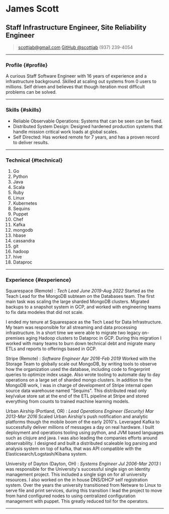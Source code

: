 # James Scott
## Staff Infrastructure Engineer, Site Reliability Engineer

> [scottjab@gmail.com](mailto:scottjab@gmail.com)
> [GitHub @scottjab](https://github.com/scottjab)
> (937) 239-4054

------

### Profile {#profile}

A curious Staff Software Engineer with 16 years of experience and a infrastructure background. Skilled at scaling out systems from 0 users to millions. Self driven and believes that though iteration most difficult problems can be solved. 

------

### Skills {#skills}
* Reliable Observable Operations: Systems that can be seen can be fixed.
* Distributed System Design: Designed hardened production systems that handle mission critical work loads at global scales. 
* Self Directed: Has worked remote for 7 years, and has a proven record to deliver results.

------

### Technical {#technical}

1. Go
1. Python
1. Java
1. Scala
1. Ruby
1. Linux
1. Kubernetes
1. Sequins
1. Puppet
1. Chef
1. Kafka 
1. mongodb
1. hbase
1. cassandra
1. git
1. hadoop
1. hive
1. Dataproc

------

### Experience {#experience}
Squarespace (Remote)
: *Tech Lead*
  _June 2019-Aug 2022_
  Started as the Teach Lead for the MongoDB subteam on the Databases team.  The first main task was scaling the large sharded MongoDB clusters. Migrated backups to a snapshot system in GCP, and worked with engineering teams to fix data modeles that did not scale. 
  
  I ended my tenure at Squarespace as the Tech Lead for Data Infrastructure. My team was responsible for all streaming and data processing infrastructure. In a short time we were able to migrate two legacy on-premises aging Hadoop clusters to Dataproc in GCP.  During this migration I worked with many teams to burn down technical debt and migrate many ETLs and reports to offerings based in GCP.

Stripe (Remote)
: *Software Engineer*
  _Apr 2016-Feb 2019_
  Worked with the Storage Team to globally scale out MongoDB, by writing tools to observe how the organization used the database, including code to fingerprint queries to optimize index usage. Also wrote tooling to automate day to day operations on a large set of sharded mongo clusters.  In addition to the MongoDB work, I was in charge of development of Stripe internal open source data warehouse named "Sequins".  This distributed read only key/value store sat at the end of the ETL pipeline at Stripe and stored everything from counts to trained machine learning models. 

Urban Airship (Portland, OR)
: *Lead Operations Engineer (Security)*
  _Mar 2013-Mar 2016_
  Scaled Urban Airship's push notification and analytic platforms though the mobile boom of the early 2010's. Leveraged Kafka to successfully deliver millions of messages a day on real hardware. I built deployment and operations tooling using python, and JVM based languages such as clojure and java.  I was also leading the companies efforts around observability.  I designed and built a distributed scaleable log parsing and analysis system on top of kafka, that was API compatible with the Elasticsearch/Logstash/Kibana system.

University of Dayton (Dayton, OH)
: *Systems Engineer* 
  _Jul 2006-Mar 2013_
  I was responsible for the University's successful single sign on Identity management project.  This included a single sign on for all university resources.  I also worked on the in house DNS/DHCP self registration system.  Over the years the university transitioned from Netware to Linux to serve file and print services, during this transition I lead the project to move from hand configured nodes to using centralized configuration management with puppet.  This greatly reduced toil for the operators. 

------
